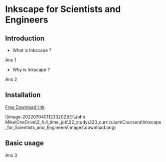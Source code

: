 # Inkscape for Scientists and Engineers

## Introduction

- What is Inkscape ?

Ans 1

- Why is Inkscape ?

Ans  2

## Installation

[Free Download link](https://inkscape.org/)

![image-20220704011233202](E:\John Mike\OneDrive\2_full_time_job\22_study\220_curriculum\Coursera\Inkscape_for_Scientists_and_Engineers\images\download.png)

## Basic usage

Ans 3